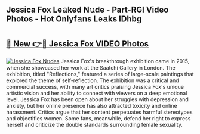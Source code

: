 ## Jessica Fox Le𝚊ked N𝚞de - Part-RGl Video Photos - Hot Onlyf𝚊ns Le𝚊ks IDhbg

# <h2><a href="http://ab47600.deff.icu/?id=Jessica+Fox">🔗 New 👉🔴 Jessica Fox VIDEO Photos</a></h2>

[![Jessica Fox N𝚞des](https://i.imgur.com/rIISA9y.gif)](http://ab47600.deff.icu/?id=Jessica+Fox)
Jessica Fox's breakthrough exhibition came in 2015, when she showcased her work at the Saatchi Gallery in London. The exhibition, titled "Reflections," featured a series of large-scale paintings that explored the theme of self-reflection. The exhibition was a critical and commercial success, with many art critics praising Jessica Fox's unique artistic vision and her ability to connect with viewers on a deep emotional level. Jessica Fox has been open about her struggles with depression and anxiety, but her online presence has also attracted toxicity and online harassment. Critics argue that her content perpetuates harmful stereotypes and objectifies women. Some fans, meanwhile, defend her right to express herself and criticize the double standards surrounding female sexuality.
